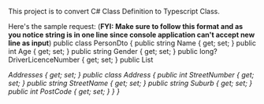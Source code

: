 This project is to convert C# Class Definition to Typescript Class.

Here's the sample request: (**FYI: Make sure to follow this format and as you notice string is in one line since console application can't accept new line as input**)
public class PersonDto { public string Name { get; set; } public int Age { get; set; } public string Gender { get; set; } public long? DriverLicenceNumber { get; set; } public List<Address> Addresses { get; set; } public class Address { public int StreetNumber { get; set; } public string StreetName { get; set; } public string Suburb { get; set; } public int PostCode { get; set; } } }
